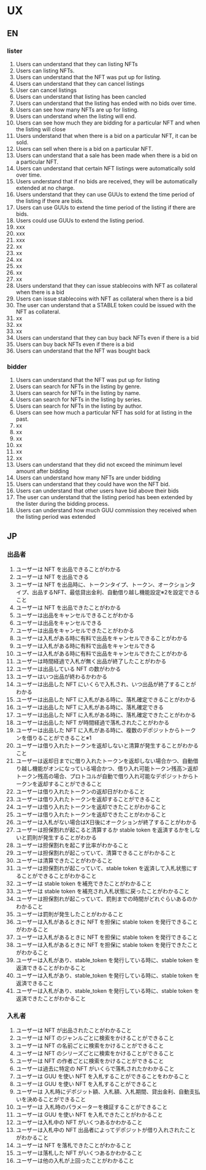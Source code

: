 # UX

## EN

### lister

1. Users can understand that they can listing NFTs
2. Users can listing NFTs.
3. Users can understand that the NFT was put up for listing.
4. Users can understand that they can cancel listings
5. User can cancel listings
6. Users can understand that listing has been cancled
7. Users can understand that the listing has ended with no bids over time.
8. Users can see how many NFTs are up for listing.
9. Users can understand when the listing will end.
10. Users can see how much they are bidding for a particular NFT and when the listing will close
11. Users understand that when there is a bid on a particular NFT, it can be sold.
12. Users can sell when there is a bid on a particular NFT.
13. Users can understand that a sale has been made when there is a bid on a particular NFT.
14. Users can understand that certain NFT listings were automatically sold over time.
15. Users understand that if no bids are received, they will be automatically extended at no charge.
16. Users understand that they can use GUUs to extend the time period of the listing if there are bids.
17. Users can use GUUs to extend the time period of the listing if there are bids.
18. Users could use GUUs to extend the listing period.
19. xxx
20. xxx
21. xxx
22. xx
23. xx
24. xx
25. xx
26. xx
27. xx
28. Users understand that they can issue stablecoins with NFT as collateral when there is a bid
29. Users can issue stablecoins with NFT as collateral when there is a bid
30. The user can understand that a STABLE token could be issued with the NFT as collateral.
31. xx
32. xx
33. xx
34. Users can understand that they can buy back NFTs even if there is a bid
35. Users can buy back NFTs even if there is a bid
36. Users can understand that the NFT was bought back

### bidder

1. Users can understand that the NFT was put up for listing
2. Users can search for NFTs in the listing by genre.
3. Users can search for NFTs in the listing by name.
4. Users can search for NFTs in the listing by series.
5. Users can search for NFTs in the listing by author.
6. Users can see how much a particular NFT has sold for at listing in the past.
7. xx
8. xx
9. xx
10. xx
11. xx
12. xx
13. Users can understand that they did not exceed the minimum level amount after bidding
14. Users can understand how many NFTs are under bidding
15. Users can understand that they could have won the NFT bid.
16. Users can understand that other users have bid above their bids
17. The user can understand that the listing period has been extended by the lister during the bidding process.
18. Users can understand how much GUU commission they received when the listing period was extended

## JP

### 出品者

1. ユーザーは NFT を出品できることがわかる
2. ユーザーは NFT を出品できる
3. ユーザーは NFT を出品時に、トークンタイプ、トークン、オークションタイプ、出品するNFT、最低貸出金利、自動借り越し機能設定※2を設定できること
4. ユーザーは NFT を出品できたことがわかる
5. ユーザーは出品をキャンセルできることがわかる
6. ユーザーは出品をキャンセルできる
7. ユーザーは出品をキャンセルできたことがわかる
8. ユーザーは入札がある時に有料で出品をキャンセルできることがわかる
9. ユーザーは入札がある時に有料で出品をキャンセルできる
10. ユーザーは入札がある時に有料で出品をキャンセルできたことがわかる
11. ユーザーは時間経過で入札が無く出品が終了したことがわかる
12. ユーザーは出品している NFT の数がわかる
13. ユーザーはいつ出品が終わるかわかる
14. ユーザーは出品した NFT にいくらで入札され、いつ出品が終了することがわかる
15. ユーザーは出品した NFT に入札がある時に、落札確定できることがわかる
16. ユーザーは出品した NFT に入札がある時に、落札確定できる
17. ユーザーは出品した NFT に入札がある時に、落札確定できたことがわかる
18. ユーザーは出品した NFT が時間経過で落札されたことがわかる
19. ユーザーは出品した NFT に入札がある時に、複数のデポジットからトークンを借りることができること※1
20. ユーザーは借り入れたトークンを返却しないと清算が発生することがわかること
21. ユーザーは返却日までに借り入れたトークンを返却しない場合かつ、自動借り越し機能がオンになっている場合かつ、借り入れ可能トークン残高＞返却トークン残高の場合、プロトコルが自動で借り入れ可能なデポジットからトークンを返却することができること
22. ユーザーは借り入れたトークンの返却日がわかること
23. ユーザーは借り入れたトークンを返却することができること
24. ユーザーは借り入れたトークンを返却できたことがわかること
25. ユーザーは借り入れたトークンを返却できたことがわかること
26. ユーザーは入札がない場合はX日後にオークションが終了することがわかる
27. ユーザーは担保割れが起こると清算するか stable token を返済するかをしないと罰則が発生することがわかる
28. ユーザーは担保割れを起こす比率がわかること
29. ユーザーは担保割れが起こっていて、清算できることがわかること
30. ユーザーは清算できたことがわかること
31. ユーザーは担保割れが起こっていて、stable token を返済して入札状態にすることができることがわかること
32. ユーザーは stable token を補充できたことがわかること
33. ユーザーは stable token を補充され入札状態に戻ったことがわかること
34. ユーザーは担保割れが起こっていて、罰則までの時間がどれぐらいあるのかわかること
35. ユーザーは罰則が発生したことがわかること
36. ユーザーは入札があるときに NFT を担保に stable token を発行できることがわかること
37. ユーザーは入札があるときに NFT を担保に stable token を発行できること
38. ユーザーは入札があるときに NFT を担保に stable token を発行できたことがわかること
39. ユーザーは入札があり、stable_token を発行している時に、stable token を返済できることがわかること
40. ユーザーは入札があり、stable_token を発行している時に、stable token を返済できること
41. ユーザーは入札があり、stable_token を発行している時に、stable token を返済できたことがわかること

### 入札者

1. ユーザーは NFT が出品されたことがわかること
2. ユーザーは NFT のジャンルごとに検索をかけることができること
3. ユーザーは NFT の名前ごとに検索をかけることができること
4. ユーザーは NFT のシリーズごとに検索をかけることができること
5. ユーザーは NFT の作者ごとに検索をかけることができること
6. ユーザーは過去に特定の NFT がいくらで落札されたかわかること
7. ユーザーは GUU を使い NFT を入札することができることをわかること
8. ユーザーは GUU を使い NFT を入札することができること
9. ユーザーは 入札時にデポジット額、入札額、入札期間、貸出金利、自動支払いを決めることができること
10. ユーザーは 入札時のパラメーターを検証することができること
11. ユーザーは GUU を使い NFT を入札できたことがわかること
12. ユーザーは入札中の NFT がいくつあるかわかること
13. ユーザーは入札中の NFT 出品者によってデポジットが借り入れされたことがわかること
14. ユーザーは NFT を落札できたことがわかること
15. ユーザーは落札した NFT がいくつあるかわかること
16. ユーザーは他の入札が上回ったことがわかること
